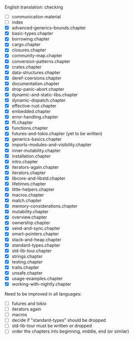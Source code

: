 English translation: checking

* [ ] communication material
* [ ] index 
* [x] advanced-generics-bounds.chapter
* [x] basic-types.chapter
* [x] borrowing.chapter
* [x] cargo.chapter
* [x] closures.chapter
* [x] community-map.chapter
* [x] conversion-patterns.chapter
* [x] crates.chapter
* [x] data-structures.chapter
* [x] deref-coersions.chapter
* [x] documentation.chapter
* [x] drop-panic-abort.chapter
* [x] dynamic-and-static-libs.chapter
* [x] dynamic-dispatch.chapter
* [x] effective-rust.chapter
* [x] embedded.chapter
* [x] error-handling.chapter
* [x] ffi.chapter
* [x] functions.chapter
* [x] futures-and-tokio.chapter (yet to be written)
* [x] generics-basics.chapter
* [x] imports-modules-and-visibility.chapter
* [x] inner-mutability.chapter
* [x] installation.chapter
* [x] intro.chapter
* [x] iterators-again.chapter
* [x] iterators.chapter
* [x] libcore-and-libstd.chapter
* [x] lifetimes.chapter
* [x] little-helpers.chapter
* [x] macros.chapter
* [x] match.chapter
* [x] memory-considerations.chapter
* [x] mutability.chapter
* [x] overview.chapter
* [x] ownership.chapter
* [x] send-and-sync.chapter
* [x] smart-pointers.chapter
* [x] stack-and-heap.chapter
* [x] standard-types.chapter
* [x] std-lib-tour.chapter
* [x] strings.chapter
* [x] testing.chapter
* [x] traits.chapter
* [x] unsafe.chapter
* [x] usage-examples.chapter
* [x] working-with-nightly.chapter

Need to be improved in all languages:

* [ ] futures and tokio
* [ ] iterators again
* [ ] macros
* [ ] decide if "standard-types" should be dropped
* [ ] std-lib-tour must be written or dropped
* [ ] order the chapters into beginning, middle, end (or similar)